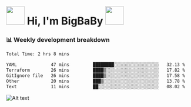 <!-- Title -->
<h1>
    <img src="https://media.tenor.com/TlyRveJkgo4AAAAi/cloud-cloud-strife.gif" width="50"/>
    Hi, I'm BigBaBy
    <img src="https://media.tenor.com/TlyRveJkgo4AAAAi/cloud-cloud-strife.gif" width="50"/>
</h1>

<h3> 📊 Weekly development breakdown </h3>
<!-- waka-readme-stats -->

<!--START_SECTION:waka-->

```txt
Total Time: 2 hrs 8 mins

YAML             47 mins         ████████░░░░░░░░░░░░░░░░░   32.13 %
Terraform        26 mins         ████▒░░░░░░░░░░░░░░░░░░░░   17.82 %
GitIgnore file   26 mins         ████▒░░░░░░░░░░░░░░░░░░░░   17.58 %
Other            20 mins         ███▒░░░░░░░░░░░░░░░░░░░░░   13.78 %
Text             11 mins         ██░░░░░░░░░░░░░░░░░░░░░░░   08.02 %
```

<!--END_SECTION:waka-->

![Alt text](https://spotify-recently-played-readme.vercel.app/api?user=21b7yx6vkj66csord5swswvza&count=10&width=1000)
